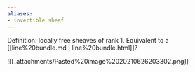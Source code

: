 ```yaml
---
aliases:
- invertible sheaf
---
```















Definition: locally free sheaves of rank 1. Equivalent to a [[line%20bundle.md | line%20bundle.html]]?

![[_attachments/Pasted%20image%2020210626203302.png]]
